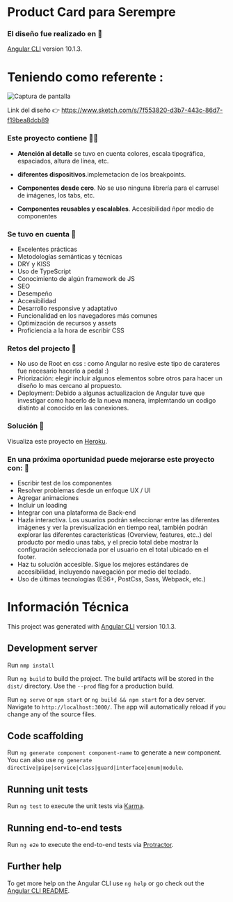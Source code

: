 # Product Card para Serempre

### El diseño fue realizado en  🧩

[Angular CLI](https://github.com/angular/angular-cli) version 10.1.3.

# Teniendo como referente : 

![Captura de pantalla](https://github.com/dianaximenacm/design-serempre/blob/master/src/assets/font/front-end-interview-master/preview%401x.jpg)

Link del diseño 👉 https://www.sketch.com/s/7f553820-d3b7-443c-86d7-f19bea8dcb89


### Este proyecto contiene  🕵️‍♂️

- **Atención al detalle** se tuvo en cuenta colores, escala tipográfica, espaciados, altura de línea, etc.
- **diferentes dispositivos**.implemetacion de los breakpoints.

- **Componentes desde cero**. No se uso ninguna librería para el carrusel de imágenes, los tabs, etc.
- **Componentes reusables y escalables**. Accesibilidad ñpor medio de componentes 

### Se tuvo en cuenta 👀

* Excelentes prácticas
* Metodologías semánticas y técnicas
* DRY y KISS
* Uso de TypeScript
* Conocimiento de algún framework de JS
* SEO
* Desempeño
* Accesibilidad
* Desarrollo responsive y adaptativo
* Funcionalidad en los navegadores más comunes
* Optimización de recursos y assets
* Proficiencia a la hora de escribir CSS


### Retos del projecto 🚀
* No uso de Root en css : como Angular no resive este tipo de carateres fue necesario hacerlo a pedal :) 
* Priorización: elegir incluir algunos elementos sobre otros para hacer un diseño lo mas cercano al propuesto. 
* Deployment: Debido a algunas actualizacion de Angular tuve que investigar como hacerlo de la nueva manera, implemtando un codigo distinto al conocido en las conexiones. 

 
### Solución 🏁

Visualiza este proyecto en [Heroku](https://desing-serempre.herokuapp.com/).


### En una próxima oportunidad puede mejorarse este proyecto con:  🚀

* Escribir test de los componentes
* Resolver problemas desde un enfoque UX / UI
* Agregar animaciones
* Incluir un loading
* Integrar con una plataforma de Back-end 
* Hazla interactiva. Los usuarios podrán seleccionar entre las diferentes imágenes y ver la previsualización en tiempo real, también podrán explorar las diferentes características (Overview, features, etc..) del producto por medio unas tabs, y el precio total debe mostrar la configuración seleccionada por el usuario en el total ubicado en el footer.
* Haz tu solución accesible. Sigue los mejores estándares de accesibilidad, incluyendo navegación por medio del teclado. 
* Uso de últimas tecnologías (ES6+, PostCss, Sass, Webpack, etc.)



# Información Técnica 

This project was generated with [Angular CLI](https://github.com/angular/angular-cli) version 10.1.3.

## Development server
 Run `nmp install `

Run `ng build` to build the project. The build artifacts will be stored in the `dist/` directory. Use the `--prod` flag for a production build.

 
Run `ng serve` or `npm start` or `ng build && npm start` for a dev server. Navigate to `http://localhost:3000/`. The app will automatically reload if you change any of the source files.

## Code scaffolding

Run `ng generate component component-name` to generate a new component. You can also use `ng generate directive|pipe|service|class|guard|interface|enum|module`.


## Running unit tests

Run `ng test` to execute the unit tests via [Karma](https://karma-runner.github.io).

## Running end-to-end tests

Run `ng e2e` to execute the end-to-end tests via [Protractor](http://www.protractortest.org/).

## Further help

To get more help on the Angular CLI use `ng help` or go check out the [Angular CLI README](https://github.com/angular/angular-cli/blob/master/README.md).
